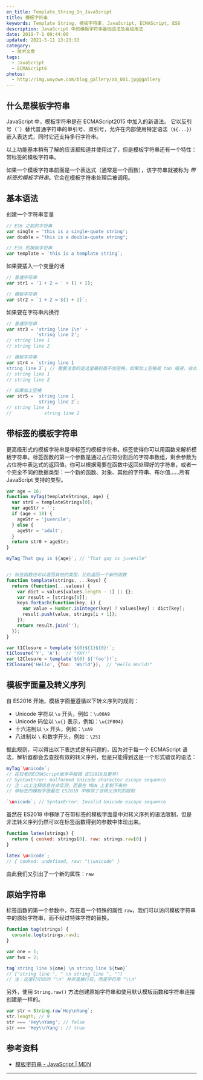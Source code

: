 ```yaml
---
en_title: Template_String_In_JavaScript
title: 模板字符串
keywords: Template String, 模板字符串, JavaScript, ECMAScript, ES6
description: JavaScript 中的模板字符串基础语法及高级用法
date: 2019-7-1 09:44:00
updated: 2021-5-11 13:23:33
category:
  - 技术文章
tags:
  - JavaScript
  - ECMAScript6
photos:
  - http://img.wayowe.com/blog_gallery/ab_001.jpg@gallery
---
```


## 什么是模板字符串

JavaScript 中，模板字符串是在 ECMAScript2015 中加入的新语法。
它以反引号（<code>\`</code>）替代普通字符串的单引号、双引号，允许在内部使用特定语法（`${...}`）嵌入表达式，同时它还支持多行字符串。

以上功能基本稍有了解的应该都知道并使用过了，但是模板字符串还有一个特性：带标签的模板字符串。

如果一个模板字符串前面是一个表达式（通常是一个函数），该字符串就被称为 *带标签的模板字符串*。它会在模板字符串处理后被调用。

## 基本语法

创建一个字符串变量

```js
// ES6 之前的字符串
var single = 'this is a single-quote string';
var double = "this is a double-quote string";

// ES6 的模板字符串
var template = `this is a template string`;
```

如果要插入一个变量的话

```js
// 普通字符串
var str1 = '1 + 2 = ' + (1 + 2);

// 模板字符串
var str2 = `1 + 2 = ${1 + 2}`;
```

如果要在字符串内换行

```js
// 普通字符串
var str3 = 'string line 1\n' +
           'string line 2';
// string line 1
// string line 2

// 模板字符串
var str4 = `string line 1
string line 2`; // 需要注意的是这里最前面不加空格，如果加上空格或 tab 缩进，会出现在字符串中
// string line 1
// string line 2

// 如果加上空格
var str5 = `string line 1
            string line 2`;
// string line 1
//            string line 2
```

## 带标签的模板字符串

更高级形式的模板字符串是带标签的模板字符串。标签使得你可以用函数来解析模板字符串。标签函数的第一个参数是通过占位符分割后的字符串数组，剩余参数为占位符中表达式的返回值。你可以根据需要在函数中返回处理好的字符串，或者一个完全不同的数据类型：一个新的函数、对象、其他的字符串、布尔值……所有 JavaScript 支持的类型。

```js
var age = 16;
function myTag(templateStrings, age) {
  var str0 = templateStrings[0];
  var ageStr = '';
  if (age < 18) {
    ageStr = 'juvenile';
  } else {
    ageStr = 'adult';
  }
  return str0 + ageStr;
}

myTag`That guy is ${age}`; // "That guy is juvenile"


// 标签函数也可以返回其他的类型，比如返回一个新的函数
function template(strings, ...keys) {
  return (function(...values) {
    var dict = values[values.length - 1] || {};
    var result = [strings[0]];
    keys.forEach(function(key, i) {
      var value = Number.isInteger(key) ? values[key] : dict[key];
      result.push(value, strings[i + 1]);
    });
    return result.join('');
  });
}

var t1Closure = template`${0}${1}${0}!`;
t1Closure('Y', 'A');  // "YAY!"
var t2Closure = template`${0} ${'foo'}!`;
t2Closure('Hello', {foo: 'World'});  // "Hello World!"
```

## 模板字面量及转义序列

自 ES2016 开始，模板字面量遵循以下转义序列的规则：

- Unicode 字符以 `\u` 开头，例如：`\u00A9`
- Unicode 码位以 `\u{}` 表示，例如：`\u{2F804}`
- 十六进制以 `\x` 开头，例如：`\xA9`
- 八进制以 `\` 和数字开头，例如：`\251`

据此规则，可以得出以下表达式是有问题的，因为对于每一个 ECMAScript 语法，解析器都会去查找有效的转义序列，但是只能得到这是一个形式错误的语法：

```js
myTag`\unicode`;
// 在较老的ECMAScript版本中报错（ES2016及更早）
// SyntaxError: malformed Unicode character escape sequence
// 注：以上注释信息并非实测，而是在 MDN 上复制下来的
// 带标签的模板字面量在 ES2018 中移除了该转义序列的限制

`\unicode`; // SyntaxError: Invalid Unicode escape sequence
```

虽然在 ES2018 中移除了在带标签的模板字面量中对转义序列的语法限制，但是非法转义序列仍然可以在标签函数得到的参数中体现出来。

```js
function latex(strings) {
  return { cooked: strings[0], raw: strings.raw[0] }
}

latex`\unicode`;
// { cooked: undefined, raw: "\\unicode" }
```

由此我们又引出了一个新的属性：`raw`

## 原始字符串

标签函数的第一个参数中，存在着一个特殊的属性 `raw`，我们可以访问模板字符串中的原始字符串，而不经过特殊字符的替换。

```js
function tag(strings) {
  console.log(strings.raw);
}

var one = 1;
var two = 2;

tag`string line ${one} \n string line ${two}`
// ["string line ", " \n string line ", ""]
// 注：这里打印出的 "\n" 并非是换行符，而是字符串 "\\n"
```

另外，使用 `String.raw()` 方法创建原始字符串和使用默认模板函数和字符串连接创建是一样的。

```js
var str = String.raw`Hey\nYang`;
str.length; // 9
str === 'Hey\nYang'; // false
str === 'Hey\\nYang'; // true
```

## 参考资料

- [模板字符串 - JavaScript | MDN][MDN_template_strings]

---

[MDN_template_strings]: https://developer.mozilla.org/zh-CN/docs/Web/JavaScript/Reference/template_strings
